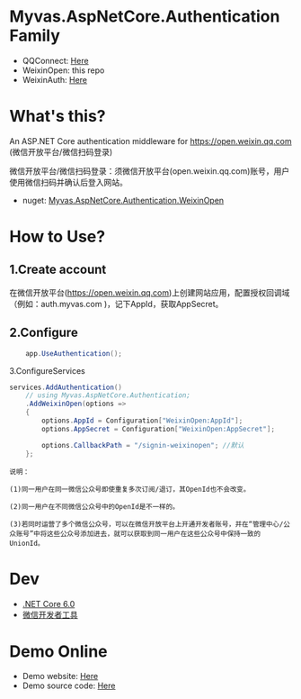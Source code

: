 # Myvas.AspNetCore.Authentication Family
* QQConnect: [Here](https://github.com/myvas/AspNetCore.Authentication.QQConnect)
* WeixinOpen: this repo
* WeixinAuth: [Here](https://github.com/myvas/AspNetCore.Authentication.WeixinAuth)

# What's this?
An ASP.NET Core authentication middleware for https://open.weixin.qq.com (微信开放平台/微信扫码登录)

微信开放平台/微信扫码登录：须微信开放平台(open.weixin.qq.com)账号，用户使用微信扫码并确认后登入网站。

* nuget: [Myvas.AspNetCore.Authentication.WeixinOpen](https://www.nuget.org/packages/Myvas.AspNetCore.Authentication.WeixinOpen)

# How to Use?
## 1.Create account
在微信开放平台(https://open.weixin.qq.com)上创建网站应用，配置授权回调域（例如：auth.myvas.com )，记下AppId，获取AppSecret。

## 2.Configure
```csharp
    app.UseAuthentication();
```

3.ConfigureServices
```csharp
services.AddAuthentication()
    // using Myvas.AspNetCore.Authentication;
    .AddWeixinOpen(options => 
    {
        options.AppId = Configuration["WeixinOpen:AppId"];
        options.AppSecret = Configuration["WeixinOpen:AppSecret"];

        options.CallbackPath = "/signin-weixinopen"; //默认
    };
```

```
说明：

(1)同一用户在同一微信公众号即使重复多次订阅/退订，其OpenId也不会改变。

(2)同一用户在不同微信公众号中的OpenId是不一样的。

(3)若同时运营了多个微信公众号，可以在微信开放平台上开通开发者账号，并在“管理中心/公众账号”中将这些公众号添加进去，就可以获取到同一用户在这些公众号中保持一致的UnionId。
```

# Dev
* [.NET Core 6.0](https://dotnet.microsoft.com/en-us/download/dotnet/6.0)
* [微信开发者工具](https://mp.weixin.qq.com/debug/wxadoc/dev/devtools/download.html)

# Demo Online
* Demo website: [Here](https://demo.auth.myvas.com)
* Demo source code: [Here](https://github.com/myvas/AspNetCore.Authentication.Demo)
